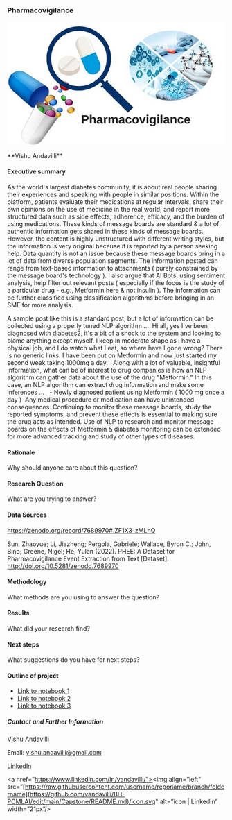 ### Pharmacovigilance
<p align=”center”>
<img src='./pharmacovigilance-main/img/Pharmacovigilance-Market.jpg'>
</p>
**Vishu Andavilli**

#### Executive summary
As the world's largest diabetes community, it is about real people sharing their experiences and speaking with people in similar positions. Within the platform, patients evaluate their medications at regular intervals, share their own opinions on the use of medicine in the real world, and report more structured data such as side effects, adherence, efficacy, and the burden of using medications. These kinds of message boards are standard & a lot of authentic information gets shared in these kinds of message boards. However, the content is highly unstructured with different writing styles, but the information is very original because it is reported by a person seeking help. Data quantity is not an issue because these message boards bring in a lot of data from diverse population segments. The information posted can range from text-based information to attachments ( purely constrained by the message board's technology ). I also argue that AI Bots, using sentiment analysis, help filter out relevant posts ( especially if the focus is the study of a particular drug - e.g., Metformin here & not insulin ). The information can be further classified using classification algorithms before bringing in an SME for more analysis. 

A sample post like this is a standard post, but a lot of information can be collected using a properly tuned NLP algorithm ...  Hi all, yes I've been diagnosed with diabetes2, it's a bit of a shock to the system and looking to blame anything except myself. I keep in moderate shape as I have a physical job, and I do watch what I eat, so where have I gone wrong? There is no generic links. I have been put on Metformin and now just started my second week taking 1000mg a day.   Along with a lot of valuable, insightful information, what can be of interest to drug companies is how an NLP algorithm can gather data about the use of the drug "Metformin." In this case, an NLP algorithm can extract drug information and make some inferences ...  
	- Newly diagnosed patient using Metformin ( 1000 mg once a day )  Any medical procedure or medication can have unintended consequences. Continuing to monitor these message boards, study the reported symptoms, and prevent these effects is essential to making sure the drug acts as intended. Use of NLP to research and monitor message boards on the effects of Metformin & diabetes monitoring can be extended for more advanced tracking and study of other types of diseases. 

#### Rationale
Why should anyone care about this question?

#### Research Question
What are you trying to answer?

#### Data Sources
https://zenodo.org/record/7689970#.ZF1X3-zMLnQ

Sun, Zhaoyue; Li, Jiazheng; Pergola, Gabriele; Wallace, Byron C.; John, Bino; Greene, Nigel; He, Yulan (2022). PHEE: A Dataset for Pharmacovigilance Event Extraction from Text [Dataset]. http://doi.org/10.5281/zenodo.7689970

#### Methodology
What methods are you using to answer the question?

#### Results
What did your research find?

#### Next steps
What suggestions do you have for next steps?

#### Outline of project

- [Link to notebook 1]()
- [Link to notebook 2]()
- [Link to notebook 3]()


##### Contact and Further Information

Vishu Andavilli

Email: vishu.andavilli@gmail.com

[LinkedIn](linkedin.com/in/vandavilli)

<a href=”https://www.linkedin.com/in/vandavilli/"><img align=”left” src=”[https://raw.githubusercontent.com/username/reponame/branch/foldername](https://github.com/vandavilli/BH-PCMLAI/edit/main/Capstone/README.md)/icon.svg" alt=”icon | LinkedIn” width=”21px”/></a>


